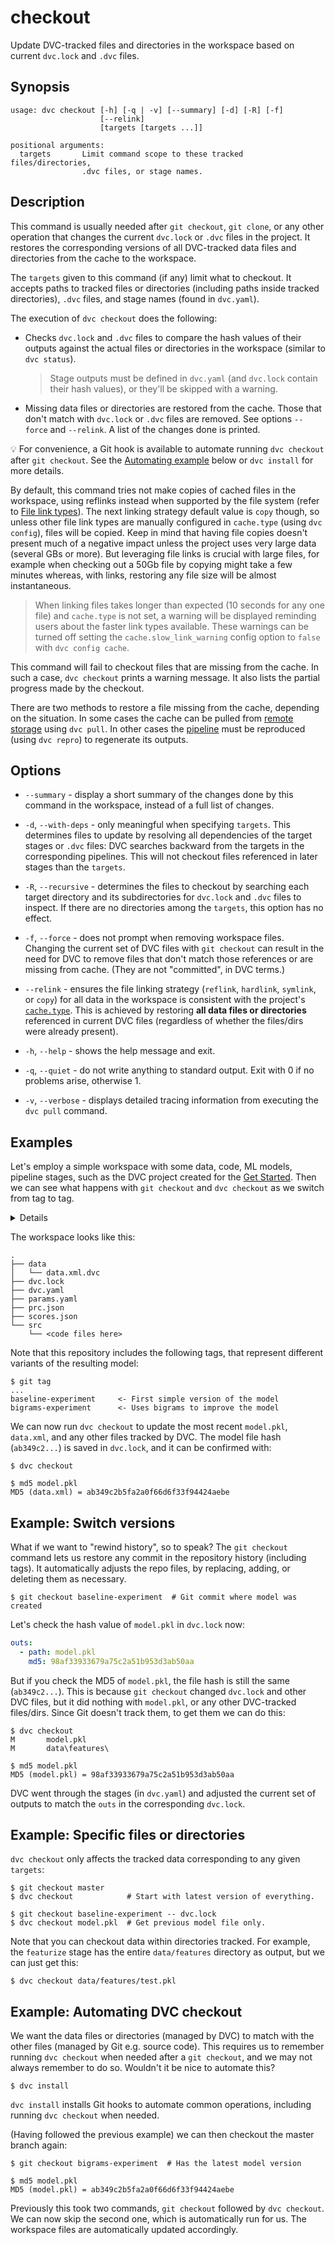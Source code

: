 # checkout

Update DVC-tracked files and directories in the <abbr>workspace</abbr> based on
current `dvc.lock` and `.dvc` files.

## Synopsis

```usage
usage: dvc checkout [-h] [-q | -v] [--summary] [-d] [-R] [-f]
                    [--relink]
                    [targets [targets ...]]

positional arguments:
  targets       Limit command scope to these tracked files/directories,
                .dvc files, or stage names.
```

## Description

This command is usually needed after `git checkout`, `git clone`, or any other
operation that changes the current `dvc.lock` or `.dvc` files in the
<abbr>project</abbr>. It restores the corresponding versions of all DVC-tracked
data files and directories from the <abbr>cache</abbr> to the workspace.

The `targets` given to this command (if any) limit what to checkout. It accepts
paths to tracked files or directories (including paths inside tracked
directories), `.dvc` files, and stage names (found in `dvc.yaml`).

The execution of `dvc checkout` does the following:

- Checks `dvc.lock` and `.dvc` files to compare the hash values of their
  <abbr>outputs</abbr> against the actual files or directories in the
  <abbr>workspace</abbr> (similar to `dvc status`).

  > Stage outputs must be defined in `dvc.yaml` (and `dvc.lock` contain their
  > hash values), or they'll be skipped with a warning.

- Missing data files or directories are restored from the cache. Those that
  don't match with `dvc.lock` or `.dvc` files are removed. See options `--force`
  and `--relink`. A list of the changes done is printed.

💡 For convenience, a Git hook is available to automate running `dvc checkout`
after `git checkout`. See the
[Automating example](#example-automating-dvc-checkout) below or `dvc install`
for more details.

By default, this command tries not make copies of cached files in the workspace,
using reflinks instead when supported by the file system (refer to
[File link types](/doc/user-guide/data-management/large-dataset-optimization#file-link-types-for-the-dvc-cache)).
The next linking strategy default value is `copy` though, so unless other file
link types are manually configured in `cache.type` (using `dvc config`), files
will be copied. Keep in mind that having file copies doesn't present much of a
negative impact unless the project uses very large data (several GBs or more).
But leveraging file links is crucial with large files, for example when checking
out a 50Gb file by copying might take a few minutes whereas, with links,
restoring any file size will be almost instantaneous.

> When linking files takes longer than expected (10 seconds for any one file)
> and `cache.type` is not set, a warning will be displayed reminding users about
> the faster link types available. These warnings can be turned off setting the
> `cache.slow_link_warning` config option to `false` with `dvc config cache`.

This command will fail to checkout files that are missing from the cache. In
such a case, `dvc checkout` prints a warning message. It also lists the partial
progress made by the checkout.

There are two methods to restore a file missing from the cache, depending on the
situation. In some cases the cache can be pulled from
[remote storage](/doc/command-reference/remote) using `dvc pull`. In other cases
the [pipeline](/doc/command-reference/dag) must be reproduced (using
`dvc repro`) to regenerate its outputs.

## Options

- `--summary` - display a short summary of the changes done by this command in
  the workspace, instead of a full list of changes.

- `-d`, `--with-deps` - only meaningful when specifying `targets`. This
  determines files to update by resolving all dependencies of the target stages
  or `.dvc` files: DVC searches backward from the targets in the corresponding
  pipelines. This will not checkout files referenced in later stages than the
  `targets`.

- `-R`, `--recursive` - determines the files to checkout by searching each
  target directory and its subdirectories for `dvc.lock` and `.dvc` files to
  inspect. If there are no directories among the `targets`, this option has no
  effect.

- `-f`, `--force` - does not prompt when removing workspace files. Changing the
  current set of DVC files with `git checkout` can result in the need for DVC to
  remove files that don't match those references or are missing from cache.
  (They are not "committed", in DVC terms.)

- `--relink` - ensures the file linking strategy (`reflink`, `hardlink`,
  `symlink`, or `copy`) for all data in the workspace is consistent with the
  project's [`cache.type`](/doc/command-reference/config#cache). This is
  achieved by restoring **all data files or directories** referenced in current
  DVC files (regardless of whether the files/dirs were already present).

- `-h`, `--help` - shows the help message and exit.

- `-q`, `--quiet` - do not write anything to standard output. Exit with 0 if no
  problems arise, otherwise 1.

- `-v`, `--verbose` - displays detailed tracing information from executing the
  `dvc pull` command.

## Examples

Let's employ a simple <abbr>workspace</abbr> with some data, code, ML models,
pipeline stages, such as the <abbr>DVC project</abbr> created for the
[Get Started](/doc/start). Then we can see what happens with `git checkout` and
`dvc checkout` as we switch from tag to tag.

<details>

### Click and expand to set up the project

Start by cloning our example repo if you don't already have it:

```cli
$ git clone https://github.com/iterative/example-get-started
$ cd example-get-started
$ dvc fetch -aT
```

We run `dvc fetch` with the `-aT` flags to get the DVC-tracked data from all Git
branches and tags from [remote storage](/doc/command-reference/remote) to the
<abbr>cache</abbr>. This way it's all available for the `checkout` examples
below.

</details>

The workspace looks like this:

```cli
.
├── data
│   └── data.xml.dvc
├── dvc.lock
├── dvc.yaml
├── params.yaml
├── prc.json
├── scores.json
└── src
    └── <code files here>
```

Note that this repository includes the following tags, that represent different
variants of the resulting model:

```cli
$ git tag
...
baseline-experiment     <- First simple version of the model
bigrams-experiment      <- Uses bigrams to improve the model
```

We can now run `dvc checkout` to update the most recent `model.pkl`, `data.xml`,
and any other files tracked by DVC. The model file hash (`ab349c2...`) is saved
in `dvc.lock`, and it can be confirmed with:

```cli
$ dvc checkout

$ md5 model.pkl
MD5 (data.xml) = ab349c2b5fa2a0f66d6f33f94424aebe
```

## Example: Switch versions

What if we want to "rewind history", so to speak? The `git checkout` command
lets us restore any commit in the repository history (including tags). It
automatically adjusts the repo files, by replacing, adding, or deleting them as
necessary.

```cli
$ git checkout baseline-experiment  # Git commit where model was created
```

Let's check the hash value of `model.pkl` in `dvc.lock` now:

```yaml
outs:
  - path: model.pkl
    md5: 98af33933679a75c2a51b953d3ab50aa
```

But if you check the MD5 of `model.pkl`, the file hash is still the same
(`ab349c2...`). This is because `git checkout` changed `dvc.lock` and other
<abbr>DVC files</abbr>, but it did nothing with `model.pkl`, or any other
DVC-tracked files/dirs. Since Git doesn't track them, to get them we can do
this:

```cli
$ dvc checkout
M       model.pkl
M       data\features\

$ md5 model.pkl
MD5 (model.pkl) = 98af33933679a75c2a51b953d3ab50aa
```

DVC went through the stages (in `dvc.yaml`) and adjusted the current set of
<abbr>outputs</abbr> to match the `outs` in the corresponding `dvc.lock`.

## Example: Specific files or directories

`dvc checkout` only affects the tracked data corresponding to any given
`targets`:

```cli
$ git checkout master
$ dvc checkout            # Start with latest version of everything.

$ git checkout baseline-experiment -- dvc.lock
$ dvc checkout model.pkl  # Get previous model file only.
```

Note that you can checkout data within directories tracked. For example, the
`featurize` stage has the entire `data/features` directory as output, but we can
just get this:

```cli
$ dvc checkout data/features/test.pkl
```

## Example: Automating DVC checkout

We want the data files or directories (managed by DVC) to match with the other
files (managed by Git e.g. source code). This requires us to remember running
`dvc checkout` when needed after a `git checkout`, and we may not always
remember to do so. Wouldn't it be nice to automate this?

```cli
$ dvc install
```

`dvc install` installs Git hooks to automate common operations, including
running `dvc checkout` when needed.

(Having followed the previous example) we can then checkout the master branch
again:

```cli
$ git checkout bigrams-experiment  # Has the latest model version

$ md5 model.pkl
MD5 (model.pkl) = ab349c2b5fa2a0f66d6f33f94424aebe
```

Previously this took two commands, `git checkout` followed by `dvc checkout`. We
can now skip the second one, which is automatically run for us. The workspace
files are automatically updated accordingly.
